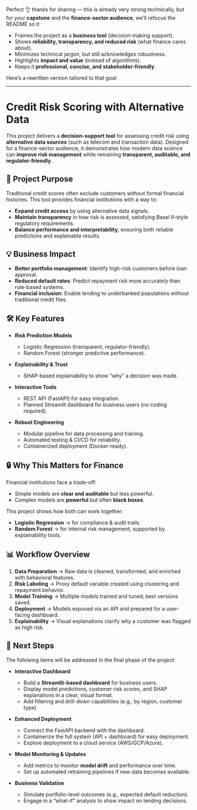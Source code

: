 Perfect 👌 thanks for sharing — this is already very strong technically, but for your **capstone** and the **finance-sector audience**, we’ll refocus the README so it:

* Frames the project as a **business tool** (decision-making support).
* Shows **reliability, transparency, and reduced risk** (what finance cares about).
* Minimizes technical jargon, but still acknowledges robustness.
* Highlights **impact and value** (instead of algorithms).
* Keeps it **professional, concise, and stakeholder-friendly**.

Here’s a rewritten version tailored to that goal:

---

# Credit Risk Scoring with Alternative Data

This project delivers a **decision-support tool** for assessing credit risk using **alternative data sources** (such as telecom and transaction data). Designed for a finance-sector audience, it demonstrates how modern data science can **improve risk management** while remaining **transparent, auditable, and regulator-friendly**.

## 🎯 Project Purpose

Traditional credit scores often exclude customers without formal financial histories. This tool provides financial institutions with a way to:

* **Expand credit access** by using alternative data signals.
* **Maintain transparency** in how risk is assessed, satisfying Basel II–style regulatory requirements.
* **Balance performance and interpretability**, ensuring both reliable predictions and explainable results.

## 💡 Business Impact

* **Better portfolio management**: Identify high-risk customers before loan approval.
* **Reduced default rates**: Predict repayment risk more accurately than rule-based systems.
* **Financial inclusion**: Enable lending to underbanked populations without traditional credit files.

## 🛠️ Key Features

* **Risk Prediction Models**

  * Logistic Regression (transparent, regulator-friendly).
  * Random Forest (stronger predictive performance).
* **Explainability & Trust**

  * SHAP-based explainability to show “why” a decision was made.
* **Interactive Tools**

  * REST API (FastAPI) for easy integration.
  * Planned Streamlit dashboard for business users (no coding required).
* **Robust Engineering**

  * Modular pipeline for data processing and training.
  * Automated testing & CI/CD for reliability.
  * Containerized deployment (Docker-ready).

## 🔒 Why This Matters for Finance

Financial institutions face a trade-off:

* Simple models are **clear and auditable** but less powerful.
* Complex models are **powerful** but often **black boxes**.

This project shows how both can work together:

* **Logistic Regression** → for compliance & audit trails.
* **Random Forest** → for internal risk management, supported by explainability tools.

## 📊 Workflow Overview

1. **Data Preparation** → Raw data is cleaned, transformed, and enriched with behavioral features.
2. **Risk Labeling** → Proxy default variable created using clustering and repayment behavior.
3. **Model Training** → Multiple models trained and tuned; best versions saved.
4. **Deployment** → Models exposed via an API and prepared for a user-facing dashboard.
5. **Explainability** → Visual explanations clarify why a customer was flagged as high risk.


## 🚀 Next Steps

The following items will be addressed in the final phase of the project:

* **Interactive Dashboard**

  * Build a **Streamlit-based dashboard** for business users.
  * Display model predictions, customer risk scores, and SHAP explanations in a clear, visual format.
  * Add filtering and drill-down capabilities (e.g., by region, customer type).

* **Enhanced Deployment**

  * Connect the FastAPI backend with the dashboard.
  * Containerize the full system (API + dashboard) for easy deployment.
  * Explore deployment to a cloud service (AWS/GCP/Azure).

* **Model Monitoring & Updates**

  * Add metrics to monitor **model drift** and performance over time.
  * Set up automated retraining pipelines if new data becomes available.

* **Business Validation**

  * Simulate portfolio-level outcomes (e.g., expected default reduction).
  * Engage in a “what-if” analysis to show impact on lending decisions.
